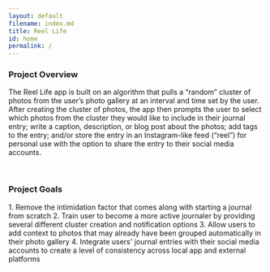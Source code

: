 ```yaml
---
layout: default
filename: index.md
title: Reel Life
id: home
permalink: /
---
```


### Project Overview
The Reel Life app is built on an algorithm that pulls a “random” cluster of photos from the user’s photo gallery at an interval and time set by the user. After creating the cluster of photos, the app then prompts the user to select which photos from the cluster they would like to include in their journal entry; write a caption, description, or blog post about the photos; add tags to the entry; and/or store the entry in an Instagram-like feed (“reel”) for personal use with the option to share the entry to their social media accounts. 

<br/>

### Project Goals
<space><space>1. Remove the intimidation factor that comes along with starting a journal from scratch<space>
<space><space>2. Train user to become a more active journaler by providing several different cluster creation and notification options<space>
<space><space>3. Allow users to add context to photos that may already have been grouped automatically in their photo gallery<space>
<space><space>4. Integrate users' journal entries with their social media accounts to create a level of consistency across local app and external platforms<space>  


